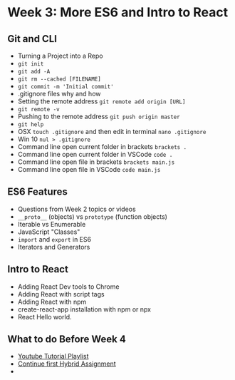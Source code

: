 # Week 3: More ES6 and Intro to React

## Git and CLI <Badge text="30 mins" />

- Turning a Project into a Repo
- `git init`
- `git add -A`
- `git rm --cached [FILENAME]`
- `git commit -m 'Initial commit'`
- .gitignore files why and how
- Setting the remote address `git remote add origin [URL]`
- `git remote -v`
- Pushing to the remote address `git push origin master`
- `git help`
- OSX `touch .gitignore` and then edit in terminal `nano .gitignore`
- Win 10 `nul > .gitignore` 
- Command line open current folder in brackets `brackets .`
- Command line open current folder in VSCode `code .`
- Command line open file in brackets `brackets main.js`
- Command line open file in VSCode `code main.js`

## ES6 Features <Badge text="90 mins" />

- Questions from Week 2 topics or videos
- `__proto__` (objects) vs `prototype` (function objects)
- Iterable vs Enumerable
- JavaScript "Classes"
- `import` and `export` in ES6
- Iterators and Generators

## Intro to React <Badge text="30 mins" />

- Adding React Dev tools to Chrome
- Adding React with script tags
- Adding React with npm
- create-react-app installation with npm or npx
- React Hello world.


## What to do Before Week 4 <Badge text="90 mins" />

- [Youtube Tutorial Playlist]()
- [Continue first Hybrid Assignment](../../assignments/)
- 